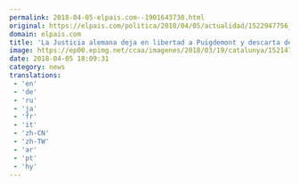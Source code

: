 ```yaml
---
permalink: 2018-04-05-elpais.com--1901643730.html
original: https://elpais.com/politica/2018/04/05/actualidad/1522947756_734813.html#?ref=rss&format=simple&link=link
domain: elpais.com
title: 'La Justicia alemana deja en libertad a Puigdemont y descarta delito de rebelión'
image: https://ep00.epimg.net/ccaa/imagenes/2018/03/19/catalunya/1521475502_862003_1521475757_rrss_normal.jpg
date: 2018-04-05 18:09:31
category: news
translations: 
 - 'en'
 - 'de'
 - 'ru'
 - 'ja'
 - 'fr'
 - 'it'
 - 'zh-CN'
 - 'zh-TW'
 - 'ar'
 - 'pt'
 - 'hy'
---
```


